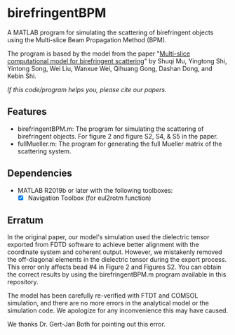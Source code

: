 # birefringentBPM

A MATLAB program for simulating the scattering of birefringent objects using the Multi-slice Beam Propagation Method (BPM).

The program is based by the model from the paper "[Multi-slice computational model for birefringent scattering][paper]" by Shuqi Mu, Yingtong Shi, Yintong Song, Wei Liu, Wanxue Wei, Qihuang Gong, Dashan Dong, and Kebin Shi.

*If this code/program helps you, please cite our papers.*

## Features

- birefringentBPM.m: The program for simulating the scattering of birefringent objects. For figure 2 and figure S2, S4, & S5 in the paper.
- fullMueller.m: The program for generating the full Mueller matrix of the scattering system.

## Dependencies

- MATLAB R2019b or later with the following toolboxes:
  - [x] Navigation Toolbox (for eul2rotm function)

## Erratum

In the original paper, our model's simulation used the dielectric tensor exported from FDTD software to achieve better alignment with the coordinate system and coherent output. However, we mistakenly removed the off-diagonal elements in the dielectric tensor during the export process. This error only affects bead #4 in Figure 2 and Figures S2. You can obtain the correct results by using the birefringentBPM.m program available in this repository.

The model has been carefully re-verified with FTDT and COMSOL simulation, and there are no more errors in the analytical model or the simulation code. We apologize for any inconvenience this may have caused.

We thanks Dr. Gert-Jan Both for pointing out this error.

[paper]: https://doi.org/10.1364/OPTICA.472077